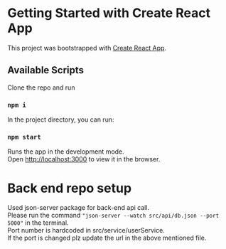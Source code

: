 # Getting Started with Create React App

This project was bootstrapped with [Create React App](https://github.com/facebook/create-react-app).

## Available Scripts
Clone the repo and run 
### `npm i`
In the project directory, you can run:

### `npm start`

Runs the app in the development mode.\
Open [http://localhost:3000](http://localhost:3000) to view it in the browser.

# Back end repo setup

Used json-server package for back-end api call.\
Please run the command `"json-server --watch src/api/db.json --port 5000"` in the terminal.\
Port number is hardcoded in src/service/userService.\
If the port is changed plz update the url in the above mentioned file.
